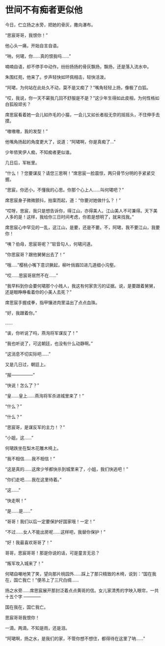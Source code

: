 # 世间不有痴者更似他


 
今日，伫立扬之水旁，把她的骨灰，撒向瀑布。

“思宸哥哥，我恨你！”

他心头一痛，开始自言自语。

“呐，何珺，你......真的恨我吗......”

喃喃自语，却不停手中动作。纷纷扬扬的骨灰飘扬，飘扬，还是落入流水中。

朱围红苑，他来了。步声轻快如环佩相击，轻快活泼。

“阿珺，为何站在此处久不动，莫不是又痴了？”嘴角轻轻上扬，像极了白狐。

“哎，我说，你一天不窘我几回不舒服是不是？”这少年生得如此皮相，为何性格如白狐般顽劣？

席思宸看着她一会儿如炸毛的小猫，一会儿又如长者般无奈的摇摇头，不住伸手去摸。

“嗷嗷嗷，我的发型！”

他嘴角扬起的角度更大了，说道：“阿珺啊，你是真痴了...”

少年侬笑伊人痴，不知痴者更似谁。

几日后，军帐里。

“什么！？您要谋反？请您三思啊！”席思宸一脸震惊，两只骨节分明的手紧紧交握。

“思宸，你还小，不懂我的心思。你那个心上人......叫何珺吧？”

席思宸身子微微颤抖，拍案而起，道：“你要对她做什么？！”

“哎呀，思宸，我只是想告诉你，得江山，亦得美人。江山美人不可兼得。天下美人多的是！这样，我给你三日时间考虑，你若是想明了，就来找我。”

席思宸心中罕见的一乱，这江山，是要，还是不要。不，阿珺，我不要江山，我要你！

“咦？伯母，思宸哥呢？”软音勾人，何珺问道。

“你思宸哥？跟他舅舅出去了！”

“哦.....”樱桃小嘴下意识撅起，柳叶俏眉凹进几道细小沟壑。

“哎......思宸哥居然不在......”

“我早料到你会要何珺那个小贱人，我这有何家贪污的证据。说，是要跟着舅舅，还是眼睁睁看着你的小美人去死？”

席思宸手握成拳，指甲镶进肉里溢出了点点血珠。

“好，我跟着你。”

......

“诶，你听说了吗，燕洵将军谋反了！”

“我也听说了，可这朝廷，也没有什么动静啊。”

“这消息不切实际吧......”

又是几日过，朝廷上。

“报—————”

“快说！怎么了？”

“皇......皇上......燕洵将军杀进城里来了！”

“什么？”

“什么？”

“思宸哥，是谋反军的主力！？”

“小姐，这......”

何珺跌坐在梨木花雕木椅上。

“我不相信......我不相信！”

“这是真的......这席少爷都快杀到城里来了，小姐，我们快逃吧！”

“你们走吧......我在这里待着。”

“这......”

“快走啊！”

“是......是......”

“哥哥！我们以后一定要保护好国家哦！一定！”

“不过......女人不能出房呢......这样吧，我替你保护！”

“好！我最喜欢哥哥了！”

哥哥，思宸哥哥！那是你说的话，可是童言无忌？

“叛军攻入城来了！”

何珺自嘲地笑了笑，望向那片桃园外......踩上了那只精致的木椅，说到：“国在我在，国亡我亡！”便吊上了三尺白绸......

扬之水旁......席思宸展开那封泛着点点黄斑的信。女儿家清秀的字映入眼帘，一共十五个字 ————

国在我在，国亡我亡。

思宸哥哥我恨你！

一滴，两滴，不知是雨，还是泪。

“阿珺啊，扬之水，是我们的家，不管你想不想住，都得待在这里了呐……”
